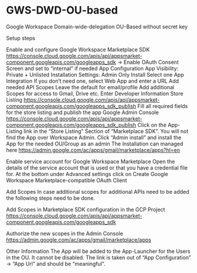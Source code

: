 # GWS-DWD-OU-based
Google Workspace Domain-wide-delegation OU-Based without secret key 

Setup steps

Enable and configure Google Workspace Marketplace SDK
https://console.cloud.google.com/apis/api/appsmarket-component.googleapis.com/googleapps_sdk
→ Enable OAuth Consent Screen and set to “internal” if needed
App Configuration
App Visibility: Private + Unlisted
Installation Settings: Admin Only Install
Select one App Integration
If you don’t need one, select Web App and enter a URL
Add needed API Scopes
Leave the default for email/profile
Add additional Scopes for access to Gmail, Drive etc.
Enter Developer Information
Store Listing
https://console.cloud.google.com/apis/api/appsmarket-component.googleapis.com/googleapps_sdk_publish
Fill all required fields for the store listing and publish the app
Google Admin Console
https://console.cloud.google.com/apis/api/appsmarket-component.googleapis.com/googleapps_sdk_publish
Click on the App-Listing link in the “Store Listing” Section of “Marketplace SDK”. You will not find the App over Workspace Admin.
Click “Admin install” and install the App for the needed OU/Group as an admin
The Installation can managed here https://admin.google.com/ac/apps/gmail/marketplace/apps?hl=en



Enable service account for Google Workspace Marketplace
Open the details of the service account that is used or that you have a credential file for.
At the bottom under Advanced settings click on Create Google Workspace Marketplace-compatible OAuth Client

Add Scopes
In case additional scopes for additional APIs need to be added the following steps need to be done.

Add Scopes in Marketplace SDK configuration in the GCP Project
https://console.cloud.google.com/apis/api/appsmarket-component.googleapis.com/googleapps_sdk

Authorize the new scopes in the Admin Console
https://admin.google.com/ac/apps/gmail/marketplace/apps

Other Information
The App will be added to the App-Launcher for the Users in the OU. It cannot be disabled. The link is taken out of “App Configuration” -> “App Url” and should be “meaningful”.


